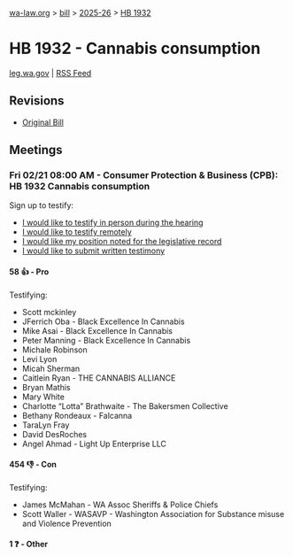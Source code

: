 [wa-law.org](/) > [bill](/bill/) > [2025-26](/bill/2025-26/) > [HB 1932](/bill/2025-26/hb/1932/)

# HB 1932 - Cannabis consumption
[leg.wa.gov](https://app.leg.wa.gov/billsummary?BillNumber=1932&Year=2025&Initiative=false) | [RSS Feed](./rss.xml)

## Revisions
* [Original Bill](1/)

## Meetings
### Fri 02/21 08:00 AM - Consumer Protection & Business (CPB): HB 1932 Cannabis consumption
Sign up to testify:
* [I would like to testify in person during the hearing](https://app.leg.wa.gov/csi/Testifier/Add?chamber=House&mId=32802&aId=164322&caId=25925&tId=1)
* [I would like to testify remotely](https://app.leg.wa.gov/csi/Testifier/Add?chamber=House&mId=32802&aId=164322&caId=25925&tId=2)
* [I would like my position noted for the legislative record](https://app.leg.wa.gov/csi/Testifier/Add?chamber=House&mId=32802&aId=164322&caId=25925&tId=3)
* [I would like to submit written testimony](https://app.leg.wa.gov/csi/Testifier/Add?chamber=House&mId=32802&aId=164322&caId=25925&tId=4)

#### 58 👍 - Pro
Testifying:
* Scott mckinley
* JFerrich Oba - Black Excellence In Cannabis
* Mike Asai - Black Excellence In Cannabis
* Peter Manning - Black Excellence In Cannabis
* Michale Robinson
* Levi Lyon
* Micah Sherman
* Caitlein Ryan - THE CANNABIS ALLIANCE
* Bryan Mathis
* Mary White
* Charlotte “Lotta” Brathwaite - The Bakersmen Collective
* Bethany Rondeaux - Falcanna
* TaraLyn Fray
* David DesRoches
* Angel Ahmad - Light Up Enterprise LLC

#### 454 👎 - Con
Testifying:
* James McMahan - WA Assoc Sheriffs & Police Chiefs
* Scott Waller - WASAVP - Washington Association for Substance misuse and Violence Prevention

#### 1 ❓ - Other

